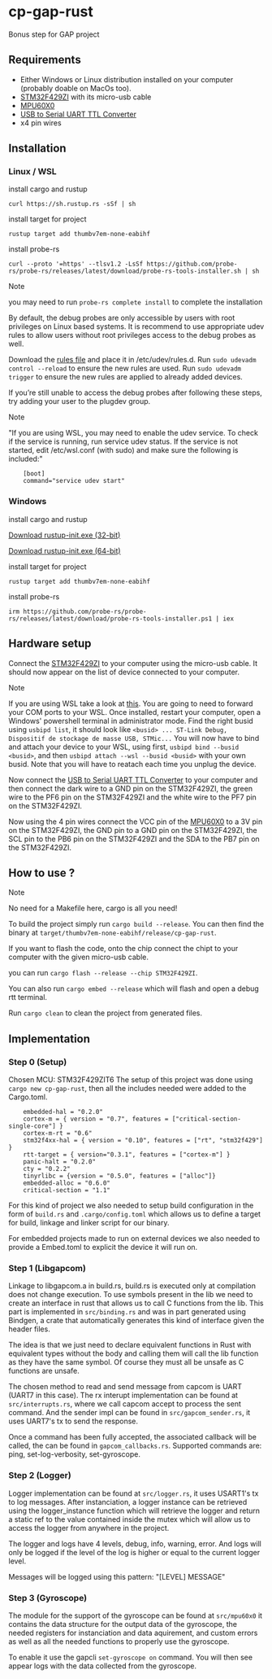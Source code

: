 # cp-gap-rust

Bonus step for GAP project

## Requirements

- Either Windows or Linux distribution installed on your computer (probably doable on MacOs too).
- [STM32F429ZI](https://www.st.com/en/microcontrollers-microprocessors/stm32f429zi.html) with its micro-usb cable
- [MPU60X0](https://www.gotronic.fr/art-module-6-dof-sen-mpu6050-31492.htm)
- [USB to Serial UART TTL Converter](https://www.robotistan.com/usb-to-serial-uart-ttl-converter-ch340g-usb-to-com-adapter-cable#)
- x4 pin wires

## Installation

### Linux / WSL

install cargo and rustup

`curl https://sh.rustup.rs -sSf | sh`

install target for project

`rustup target add thumbv7em-none-eabihf`

install probe-rs

`curl --proto '=https' --tlsv1.2 -LsSf https://github.com/probe-rs/probe-rs/releases/latest/download/probe-rs-tools-installer.sh | sh`

> [!NOTE]
> you may need to run `probe-rs complete install` to complete the installation

By default, the debug probes are only accessible by users with root privileges on Linux based systems. It is recommend to use appropriate udev rules to allow users without root privileges access to the debug probes as well.

Download the [rules file](https://probe.rs/files/69-probe-rs.rules) and place it in /etc/udev/rules.d.
Run `sudo udevadm control --reload` to ensure the new rules are used.
Run `sudo udevadm trigger` to ensure the new rules are applied to already added devices.

If you’re still unable to access the debug probes after following these steps, try adding your user to the plugdev group.

> [!NOTE]
> "If you are using WSL, you may need to enable the udev service. To check if the service is running, run service udev status. If the service is not started, edit /etc/wsl.conf (with sudo) and make sure the following is included:"

```
    [boot]
    command="service udev start"
```

### Windows

install cargo and rustup

[Download rustup-init.exe (32-bit)](https://static.rust-lang.org/rustup/dist/i686-pc-windows-msvc/rustup-init.exe)

[Download rustup-init.exe (64-bit)](https://static.rust-lang.org/rustup/dist/x86_64-pc-windows-msvc/rustup-init.exe)

install target for project

`rustup target add thumbv7em-none-eabihf`

install probe-rs

`irm https://github.com/probe-rs/probe-rs/releases/latest/download/probe-rs-tools-installer.ps1 | iex`

## Hardware setup

Connect the [STM32F429ZI](https://www.st.com/en/microcontrollers-microprocessors/stm32f429zi.html) to your computer using the micro-usb cable.
It should now appear on the list of device connected to your computer.

> [!NOTE]
> If you are using WSL take a look at [this](https://learn.microsoft.com/windows/wsl/connect-usb). You are going to need to forward your COM ports to your WSL.
> Once installed, restart your computer, open a Windows' powershell terminal in administrator mode.
> Find the right busid using `usbipd list`, it should look like `<busid> ... ST-Link Debug, Dispositif de stockage de masse USB, STMic...`
> You will now have to bind and attach your device to your WSL, using first, `usbipd bind --busid <busid>`, and then `usbipd attach --wsl --busid <busid>` with your own busid. Note that you will have to reatach each time you unplug the device.

Now connect the [USB to Serial UART TTL Converter](https://www.robotistan.com/usb-to-serial-uart-ttl-converter-ch340g-usb-to-com-adapter-cable#) to your computer and then connect the dark wire to a GND pin on the STM32F429ZI, the green wire to the PF6 pin on the STM32F429ZI and the white wire to the PF7 pin on the STM32F429ZI.

Now using the 4 pin wires connect the VCC pin of the [MPU60X0](https://www.gotronic.fr/art-module-6-dof-sen-mpu6050-31492.htm) to a 3V pin on the STM32F429ZI, the GND pin to a GND pin on the STM32F429ZI, the SCL pin to the PB6 pin on the STM32F429ZI and the SDA to the PB7 pin on the STM32F429ZI.

## How to use ?

> [!NOTE]
> No need for a Makefile here, cargo is all you need!

To build the project simply run `cargo build --release`.
You can then find the binary at `target/thumbv7em-none-eabihf/release/cp-gap-rust`.

If you want to flash the code, onto the chip connect the chipt to your computer with the given micro-usb cable.

you can run `cargo flash --release --chip STM32F429ZI`.

You can also run `cargo embed --release` which will flash and open a debug rtt terminal.

Run `cargo clean` to clean the project from generated files.

## Implementation

### Step 0 (Setup)

Chosen MCU: STM32F429ZIT6
The setup of this project was done using `cargo new cp-gap-rust`, then all the includes needed were added to the Cargo.toml.

```
    embedded-hal = "0.2.0"
    cortex-m = { version = "0.7", features = ["critical-section-single-core"] }
    cortex-m-rt = "0.6"
    stm32f4xx-hal = { version = "0.10", features = ["rt", "stm32f429"] }
    rtt-target = { version="0.3.1", features = ["cortex-m"] }
    panic-halt = "0.2.0"
    cty = "0.2.2"
    tinyrlibc = {version = "0.5.0", features = ["alloc"]}
    embedded-alloc = "0.6.0"
    critical-section = "1.1"
```

For this kind of project we also needed to setup build configuration in the form of `build.rs` and `.cargo/config.toml` which allows us to define a target for build, linkage and linker script for our binary.

For embedded projects made to run on external devices we also needed to provide a Embed.toml to explicit the device it will run on.

### Step 1 (Libgapcom)

Linkage to libgapcom.a in build.rs, build.rs is executed only at compilation does not change execution.
To use symbols present in the lib we need to create an interface in rust that allows us to call C functions from the lib. This part is implemented in `src/binding.rs` and was in part generated using Bindgen, a crate that automatically generates this kind of interface given the header files.

The idea is that we just need to declare equivalent functions in Rust with equivalent types without the body and calling them will call the lib function as they have the same symbol. Of course they must all be unsafe as C functions are unsafe.

The chosen method to read and send message from capcom is UART (UART7 in this case). The rx interupt implementation can be found at `src/interrupts.rs`, where we call capcom accept to process the sent command. And the sender impl can be found in `src/gapcom_sender.rs`, it uses UART7's tx to send the response.

Once a command has been fully accepted, the associated callback will be called, the can be found in `gapcom_callbacks.rs`. Supported commands are: ping, set-log-verbosity, set-gyroscope.

### Step 2 (Logger)

Logger implementation can be found at `src/logger.rs`, it uses USART1's tx to log messages. After instanciation, a logger instance can be retrieved using the logger_instance function which will retrieve the logger and return a static ref to the value contained inside the mutex which will allow us to access the logger from anywhere in the project.

The logger and logs have 4 levels, debug, info, warning, error. And logs will only be logged if the level of the log is higher or equal to the current logger level.

Messages will be logged using this pattern: "[LEVEL] MESSAGE"

### Step 3 (Gyroscope)

The module for the support of the gyroscope can be found at `src/mpu60x0` it contains the data structure for the output data of the gyroscope, the needed registers for instanciation and data aquirement, and custom errors as well as all the needed functions to properly use the gyroscope.

To enable it use the gapcli `set-gyroscope on` command. You will then see appear logs with the data collected from the gyroscope.
